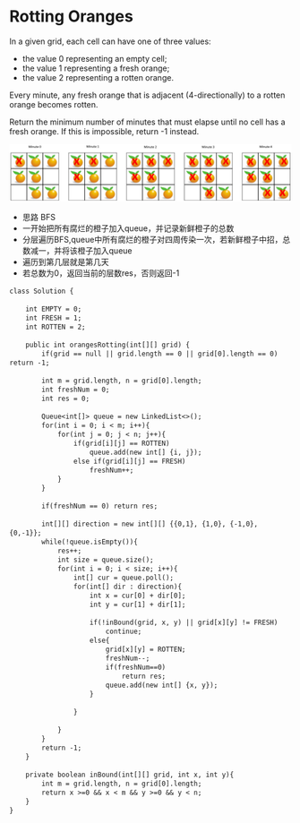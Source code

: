 # Rotting Oranges

In a given grid, each cell can have one of three values:

* the value 0 representing an empty cell;
* the value 1 representing a fresh orange;
* the value 2 representing a rotten orange.

Every minute, any fresh orange that is adjacent (4-directionally) to a rotten orange becomes rotten.

Return the minimum number of minutes that must elapse until no cell has a fresh orange.  If this is impossible, return -1 instead.

<img src="/pictures/question_994.jpg" width="650">

* 思路 BFS
* 一开始把所有腐烂的橙子加入queue，并记录新鲜橙子的总数
* 分层遍历BFS,queue中所有腐烂的橙子对四周传染一次，若新鲜橙子中招，总数减一，并将该橙子加入queue
* 遍历到第几层就是第几天
* 若总数为0，返回当前的层数res，否则返回-1

```
class Solution {
    
    int EMPTY = 0;
    int FRESH = 1;
    int ROTTEN = 2;
    
    public int orangesRotting(int[][] grid) {
        if(grid == null || grid.length == 0 || grid[0].length == 0) return -1;
        
        int m = grid.length, n = grid[0].length;
        int freshNum = 0;
        int res = 0;
        
        Queue<int[]> queue = new LinkedList<>();
        for(int i = 0; i < m; i++){
            for(int j = 0; j < n; j++){
                if(grid[i][j] == ROTTEN)
                    queue.add(new int[] {i, j});
                else if(grid[i][j] == FRESH)
                    freshNum++;
            }
        }
        
        if(freshNum == 0) return res;
        
        int[][] direction = new int[][] {{0,1}, {1,0}, {-1,0}, {0,-1}};
        while(!queue.isEmpty()){
            res++;
            int size = queue.size();
            for(int i = 0; i < size; i++){
                int[] cur = queue.poll();
                for(int[] dir : direction){
                    int x = cur[0] + dir[0];
                    int y = cur[1] + dir[1];
                    
                    if(!inBound(grid, x, y) || grid[x][y] != FRESH) 
                        continue;
                    else{
                        grid[x][y] = ROTTEN;
                        freshNum--;
                        if(freshNum==0)
                            return res;
                        queue.add(new int[] {x, y});
                    }
                    
                }
                
            }
        }
        return -1;
    }
    
    private boolean inBound(int[][] grid, int x, int y){
        int m = grid.length, n = grid[0].length;
        return x >=0 && x < m && y >=0 && y < n;
    }
}
```
